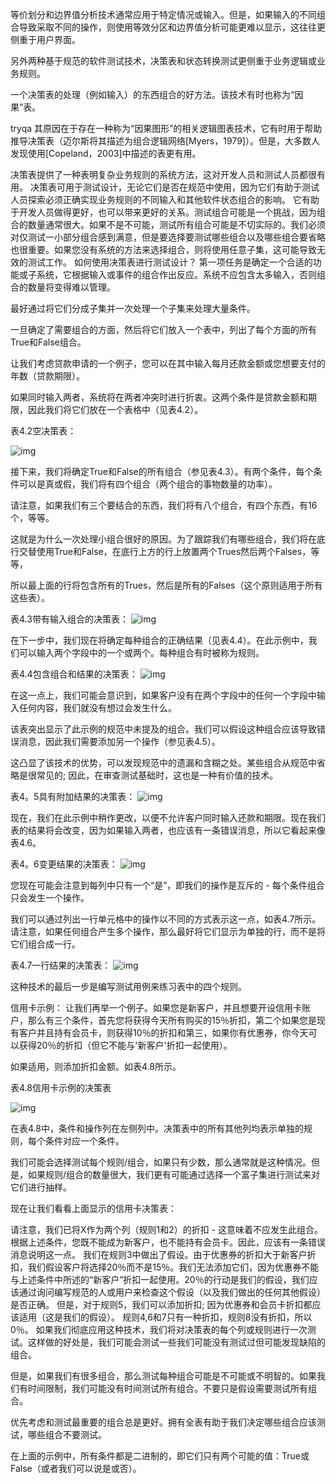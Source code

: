 等价划分和边界值分析技术通常应用于特定情况或输入。但是，如果输入的不同组合导致采取不同的操作，则使用等效分区和边界值分析可能更难以显示，这往往更侧重于用户界面。


 
另外两种基于规范的软件测试技术，决策表和状态转换测试更侧重于业务逻辑或业务规则。

一个决策表的处理（例如输入）的东西组合的好方法。该技术有时也称为“因果”表。

tryqa 其原因在于存在一种称为“因果图形”的相关逻辑图表技术，它有时用于帮助推导决策表（迈尔斯将其描述为组合逻辑网络[Myers，1979]）。但是，大多数人发现使用[Copeland，2003]中描述的表更有用。

决策表提供了一种表明复杂业务规则的系统方法，这对开发人员和测试人员都很有用。
决策表可用于测试设计，无论它们是否在规范中使用，因为它们有助于测试人员探索必须正确实现业务规则的不同输入和其他软件状态组合的影响。
它有助于开发人员做得更好，也可以带来更好的关系。测试组合可能是一个挑战，因为组合的数量通常很大。如果不是不可能，测试所有组合可能是不切实际的。我们必须对仅测试一小部分组合感到满意，但是要选择要测试哪些组合以及哪些组合要省略也很重要。如果您没有系统的方法来选择组合，则将使用任意子集，这可能导致无效的测试工作。
如何使用决策表进行测试设计？
第一项任务是确定一个合适的功能或子系统，它根据输入或事件的组合作出反应。系统不应包含太多输入，否则组合的数量将变得难以管理。

最好通过将它们分成子集并一次处理一个子集来处理大量条件。

一旦确定了需要组合的方面，然后将它们放入一个表中，列出了每个方面的所有True和False组合。

让我们考虑贷款申请的一个例子，您可以在其中输入每月还款金额或您想要支付的年数（贷款期限）。

如果同时输入两者，系统将在两者冲突时进行折衷。这两个条件是贷款金额和期限，因此我们将它们放在一个表格中（见表4.2）。

表4.2空决策表：

![img](https://ws1.sinaimg.cn/large/627422dely1g2tm4q7y80j20wk0cs0to.jpg)

接下来，我们将确定True和False的所有组合（参见表4.3）。有两个条件，每个条件可以是真或假，我们将有四个组合（两个组合的事物数量的功率）。

请注意，如果我们有三个要结合的东西，我们将有八个组合，有四个东西，有16个，等等。

这就是为什么一次处理小组合很好的原因。为了跟踪我们有哪些组合，我们将在底行交替使用True和False，在底行上方的行上放置两个Trues然后两个Falses，等等，

所以最上面的行将包含所有的Trues，然后是所有的Falses（这个原则适用于所有这些表）。

表4.3带有输入组合的决策表：
![img](https://ws1.sinaimg.cn/large/627422dely1g2tm4q94hcj20x00fagmo.jpg)

在下一步中，我们现在将确定每种组合的正确结果（见表4.4）。在此示例中，我们可以输入两个字段中的一个或两个。每种组合有时被称为规则。

表4.4包含组合和结果的决策表：
![img](https://ws1.sinaimg.cn/large/627422dely1g2tm4p0bekj20y00kqmyu.jpg)


在这一点上，我们可能会意识到，如果客户没有在两个字段中的任何一个字段中输入任何内容，我们就没有想过会发生什么。

该表突出显示了此示例的规范中未提及的组合。我们可以假设这种组合应该导致错误消息，因此我们需要添加另一个操作（参见表4.5）。

这凸显了该技术的优势，可以发现规范中的遗漏和含糊之处。某些组合从规范中省略是很常见的; 因此，在审查测试基础时，这也是一种有价值的技术。

表4。5具有附加结果的决策表：
![img](https://ws1.sinaimg.cn/large/627422dely1g2tm4nsybrj20wy0oiwga.jpg)

现在，我们在此示例中稍作更改，以便不允许客户同时输入还款和期限。现在我们表的结果将会改变，因为如果输入两者，也应该有一条错误消息，所以它看起来像表4.6。

表4。6变更结果的决策表：
![img](https://ws1.sinaimg.cn/large/627422dely1g2tm4qlm41j20x00nuq4t.jpg)

您现在可能会注意到每列中只有一个“是”，即我们的操作是互斥的 - 每个条件组合只会发生一个操作。

我们可以通过列出一行单元格中的操作以不同的方式表示这一点，如表4.7所示。请注意，如果任何组合产生多个操作，那么最好将它们显示为单独的行，而不是将它们组合成一行。

表4.7一行结果的决策表：
![img](https://ws1.sinaimg.cn/large/627422dely1g2tm4q36pzj20wy0kytai.jpg)

这种技术的最后一步是编写测试用例来练习表中的四个规则。

信用卡示例：
让我们再举一个例子。如果您是新客户，并且想要开设信用卡账户，那么有三个条件，首先您将获得今天所有购买的15％折扣，第二个如果您是现有客户并且持有会员卡，则获得10％的折扣和第三，如果你有优惠券，你今天可以获得20％的折扣（但它不能与'新客户'折扣一起使用）。

如果适用，则添加折扣金额。如表4.8所示。

表4.8信用卡示例的决策表

![img](https://ws1.sinaimg.cn/large/627422dely1g2tm4yryswj215o0as48p.jpg)

在表4.8中，条件和操作列在左侧列中。决策表中的所有其他列均表示单独的规则，每个条件对应一个条件。

我们可能会选择测试每个规则/组合，如果只有少数，那么通常就是这种情况。但是，如果规则/组合的数量很大，我们更有可能通过选择一个富子集进行测试来对它们进行抽样。

现在让我们看看上面显示的信用卡决策表：

请注意，我们已将X作为两个列（规则1和2）的折扣 - 这意味着不应发生此组合。根据上述条件，您既不能成为新客户，也不能持有会员卡。因此，应该有一条错误消息说明这一点。
我们在规则3中做出了假设。由于优惠券的折扣大于新客户折扣，我们假设客户将选择20％而不是15％。我们无法添加它们，因为优惠券不能与上述条件中所述的“新客户”折扣一起使用。20％的行动是我们的假设，我们应该通过询问编写规范的人或用户来检查这个假设（以及我们做出的任何其他假设）是否正确。
但是，对于规则5，我们可以添加折扣; 因为优惠券和会员卡折扣都应该适用（这是我们的假设）。
规则4,6和7只有一种折扣，规则8没有折扣，所以0％。
如果我们彻底应用这种技术，我们将对决策表的每个列或规则进行一次测试。这样做的好处是，我们可能会测试一些我们可能没有测试过但可能发现缺陷的组合。

但是，如果我们有很多组合，那么测试每种组合可能是不可能或不明智的。如果我们有时间限制，我们可能没有时间测试所有组合。不要只是假设需要测试所有组合。

优先考虑和测试最重要的组合总是更好。拥有全表有助于我们决定哪些组合应该测试，哪些组合不要测试。

在上面的示例中，所有条件都是二进制的，即它们只有两个可能的值：True或False（或者我们可以说是或否）。